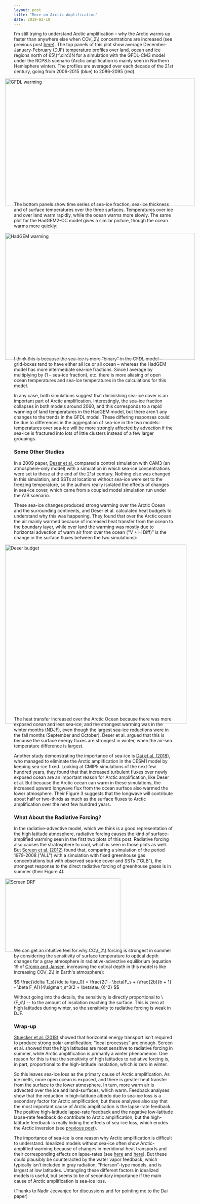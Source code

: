 ```yaml
---
layout: post
title: "More on Arctic Amplification"
date: 2019-02-10
---
```


<p>I’m still trying to understand Arctic amplification – why the Arctic warms up faster than anywhere else when CO\(_2\) concentrations are increased (see previous post <a href="http://nicklutsko.github.io/blog/2018/11/28/Polar-Amplification-and-High-Latitude-Lapse-Rates">here</a>). The top panels of this plot show average December-January-February (DJF) temperature profiles over land, ocean and ice regions north of 65\(^\circ\)N for a simulation with the GFDL-CM3 model under the RCP8.5 scenario (Arctic amplification is mainly seen in Northern Hemisphere winter). The profiles are averaged over each decade of the 21st century, going from 2006-2015 (blue) to 2086-2095 (red).</p>

<img src="http://nicklutsko.github.io/notes/images/GFDL-CM3_polar_warming_breakdown.png" alt="GFDL warming" style="position:absolute; left:200px; width:600px;height:400px;" class="center">
<br /><br /><br /><br /><br /><br /><br /><br /><br /><br /><br /><br /><br /><br /><br /><br /><br /><br /><br /><br /><br /><br />

<p>The bottom panels show time series of sea-ice fraction, sea-ice thickness and of surface temperatures over the three surfaces. Temperatures over ice and over land warm rapidly, while the ocean warms more slowly. The same plot for the HadGEM2-CC model gives a similar picture, though the ocean warms more quickly:</p> 

<img src="http://nicklutsko.github.io/notes/images/HadGEM2-CC_polar_warming_breakdown.png" alt="HadGEM warming" style="position:absolute; left:200px; width:600px;height:400px;" class="center">
<br /><br /><br /><br /><br /><br /><br /><br /><br /><br /><br /><br /><br /><br /><br /><br /><br /><br /><br /><br /><br /><br />

<p>I think this is because the sea-ice is more “binary” in the GFDL model – grid-boxes tend to have either all ice or all ocean – whereas the HadGEM model has more intermediate sea-ice fractions. Since I average by multiplying by (1 – sea-ice fraction), etc. there is more aliasing of open ocean temperatures and sea-ice temperatures in the calculations for this model.</p> 

<p>In any case, both simulations suggest that diminishing sea-ice cover is an important part of Arctic amplification. Interestingly, the sea-ice fraction collapses in both models around 2060, and this corresponds to a rapid warming of land temperatures in the HadGEM model, but there aren't any changes to the trends in the GFDL model. These differing responses could be due to differences in the aggregation of sea-ice in the two models: temperatures over sea-ice will be more strongly affected by advection if the sea-ice is fractured into lots of little clusters instead of a few larger groupings.</p>

<h3>Some Other Studies</h3>

<p>In a 2009 paper, <a href="https://journals.ametsoc.org/doi/pdf/10.1175/2009JCLI3053.1">Deser et al. </a> compared a control simulation with CAM3 (an atmosphere-only model) with a simulation in which sea-ice concentrations were set to those at the end of the 21st century. Nothing else was changed in this simulation, and SSTs at locations without sea-ice were set to the freezing temperature, so the authors really isolated the effects of changes in sea-ice cover, which came from a coupled model simulation run under the A1B scenario.</p>

<p>These sea-ice changes produced strong warming over the Arctic Ocean and the surrounding continents, and Deser et al. calculated heat budgets to understand why this was happening. They found that over the Arctic ocean the air mainly warmed because of increased heat transfer from the ocean to the boundary layer, while over land the warming was mostly due to horizontal advection of warm air from over the ocean ("V + H Diff)” is the change in the surface fluxes between the two simulations):</p>

<img src="http://nicklutsko.github.io/notes/images/Deser_budget.png" alt="Deser budget" style="position:absolute; left:200px; width:573px;height:564px;" class="center">
<br /><br /><br /><br /><br /><br /><br /><br /><br /><br /><br /><br /><br /><br /><br /><br /><br /><br /><br /><br /><br /><br /><br /><br /><br /><br /><br /><br /><br /><br /><br />

<p>The heat transfer increased over the Arctic Ocean because there was more exposed ocean and less sea-ice, and the strongest warming was in the winter months (NDJF), even though the largest sea-ice reductions were in the fall months (September and October). Deser et al. argued that this is because the surface energy fluxes are strongest in winter, when the air-sea temperature difference is largest.</p> 

<p>Another study demonstrating the importance of sea-ice is <a href="https://www.nature.com/articles/s41467-018-07954-9">Dai et al. (2018)</a>, who managed to eliminate the Arctic amplification in the CESM1 model by keeping sea-ice fixed. Looking at CMIP5 simulations of the next few hundred years, they found that that increased turbulent fluxes over newly exposed ocean are an important reason for Arctic amplification, like Deser et al. But because the Arctic ocean can warm in these simulations, the increased upward longwave flux from the ocean surface also warmed the lower atmosphere. Their Figure 3 suggests that the longwave will contribute about half or two-thirds as much as the surface fluxes to Arctic amplification over the next few hundred years.</p> 

<h3>What About the Radiative Forcing?</h3>

<p>In the radiative-advective model, which we think is a good representation of the high latitude atmosphere, radiative forcing causes the kind of surface-amplified warming seen in the first two plots of this post. Radiative forcing also causes the stratosphere to cool, which is seen in those plots as well. But <a href="https://agupubs.onlinelibrary.wiley.com/doi/epdf/10.1029/2012GL051598">Screen et al. (2012)</a> found that, comparing a simulation of the period 1979-2008 ("ALL") with a simulation with fixed greenhouse gas concentrations but with observed sea-ice cover and SSTs ("GLB"), the strongest response to the direct radiative forcing of greenhouse gases is in summer (their Figure 4):</p> 

<img src="http://nicklutsko.github.io/notes/images/Screen_DRF.png" alt="Screen DRF" style="position:absolute; left:200px; width:364px;height:230px;" class="center">
<br /><br /><br /><br /><br /><br /><br /><br /><br /><br /><br /><br />


<p>We can get an intuitive feel for why CO\(_2\) forcing is strongest in summer by considering the sensitivity of surface temperature to optical depth changes for a gray atmosphere in radiative-advective equilibrium (equation 19 of <a href="http://web.mit.edu/~twcronin/www/document/CroninJansen2015.pdf">Cronin and Jansen</a>, increasing the optical depth in this model is like increasing CO\(_2\) in Earth's atmosphere):</p>
$$
\frac{\delta T_s}{\delta \tau_0} = \frac{2(1 - \beta)F_s + (\frac{2b}{b + 1} - \beta F_A)}{4\sigma t_s^3(2 + \beta\tau_0)^2}
$$
<p>Without going into the details, the sensitivity is directly proportional to \(F_s\) -- to the amount of insolation reaching the surface. This is zero at high latitudes during winter, so the sensitivity to radiative forcing is weak in DJF.</p>

<h3>Wrap-up</h3>

<p><a href="https://www.nature.com/articles/s41558-018-0339-y.pdf">Stuecker et al. (2018)</a> showed that horizontal energy transport isn’t required to produce strong polar amplification; “local processes” are enough. Screen et al. showed that the high latitudes are most sensitive to radiative forcing in summer, while Arctic amplification is primarily a winter phenomenon. One reason for this is that the sensitivity of high latitudes to radiative forcing is, in part, proportional to the high-latitude insolation, which is zero in winter.</p>

<p>So this leaves sea-ice loss as the primary cause of Arctic amplification. As ice melts, more open ocean is exposed, and there is greater heat transfer from the surface to the lower atmosphere. In turn, more warm air is advected over the ice and land-surfaces, which warm. Feedback analyses show that the reduction in high-latitude albedo due to sea-ice loss is a secondary factor for Arctic amplification, but these analyses also say that the most important cause of Arctic amplification is the lapse-rate feedback. The positive high-latitude lapse-rate feedback and the negative low-latitude lapse-rate feedback do contribute to Arctic amplification, but the high-latitude feedback is really hiding the effects of sea-ice loss, which erodes the Arctic inversion (see <a href="http://nicklutsko.github.io/blog/2018/11/28/Polar-Amplification-and-High-Latitude-Lapse-Rates">previous post</a>).</p>

<p>The importance of sea-ice is one reason why Arctic amplification is difficult to understand. Idealized models without sea-ice often show Arctic-amplified warming because of changes in meridional heat transports and their corresponding effects on lapse-rates (see <a href="http://www.meteo.mcgill.ca/~tmerlis/publications/henry_linear_rad.pdf">here</a> and <a href="https://journals.ametsoc.org/doi/abs/10.1175/JCLI-D-18-0103.1">here</a>). But these could plausibly be counteracted by the water vapor feedback, which typically isn’t included in gray radiation, “Frierson”-type models, and is largest at low latitudes. Untangling these different factors in idealized models is useful, but seems to be of secondary importance if the main cause of Arctic amplification is sea-ice loss.</p>

<p>(Thanks to Nadir Jeevanjee for discussions and for pointing me to the Dai paper)</p>








